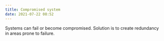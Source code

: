 ```yaml
---
title: Compromised system
date: 2021-07-22 08:52
---
```


Systems can fail or become compromised. Solution is to create redundancy in
areas prone to failure. 

